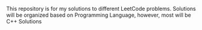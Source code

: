 This repository is for my solutions to different LeetCode problems.
Solutions will be organized based on Programming Language, however, most will be C++ Solutions
